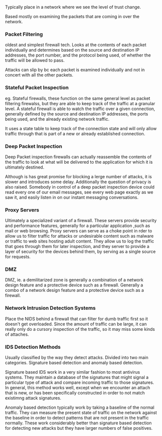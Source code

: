 
Typically place in a network where we see the level of trust change.

Based mostly on examining the packets that are coming in over the network. 

### Packet Filtering
oldest and simplest firewall tech. Looks at the contents of each packet individually and determines based on the source and destination IP addresses, the port number, and the protocol being used, of whether the traffic will be allowed to pass. 

Attacks can slip by bc each packet is examined individually and not in concert with all the other packets.

### Stateful Packet Inspection
eg. Stateful firewalls, 
these function on the same general level as packet filtering firewalss, but they are able to keep track of the traffic at a granular level. 
A stateful firewall is able to watch the traffic over a given connection, generally defined by the source and destination IP addresses, the ports being used, and the already existing network traffic. 

It uses a state table to keep track of the connection state  and will only allow traffic through that is part of a new or already established connection. 

### Deep Packet Inspection
Deep Packet inspection firewalls can actually reassemble the contents of the traffic to look at what will be delivered to the application for which it is ultimately destined. 

Although is has great promise for blocking a lerge number of attacks, it is slower and introduces some delay. 
Additionally the question of privacy is also raised. Somebody in control of a deep packet inspection device could read every one of our email messages, see every web page exactly as we saw it, and easily listen in on our instant messaging conversations. 

### Proxy Servers
Ultimately a specialized variant of a firewall. These servers provide security and performance features, generally for a particular application ,such as mail or web browsing. Proxy servers can serve as a choke point in rder to allow us to filter traffic for attacks or undesirable content such as malware or traffic to web sites hosting adult content. 
They allow us to log the traffic that goes through them for later inspection, and they server to provide a layer of security for the devices behind them, by serving as a single source for requests. 

### DMZ 
DMZ, ie. a demilitarized zone is generally a combination of a network design feature and a protective device such as a firewall. 
Generally a combo of a network design feature and a protective device such as a firewall. 

### Network Intrusion Detection Systems
Place the NIDS behind a firewall that can filter for dumb traffic first so it doesn't get overloaded. 
Since the amount of traffic can be large, it can really only do a cursory inspection of the traffic, so it may miss some kinds of attaches. 

### IDS Detection Methods
Usually classified by the way they detect attacks. Divided into two main categories. 
Signature based detection and anomaly based detection. 

Signature based IDS work in a very similar fashion to most antivirus systems. They maintain a database of the signatures that might signal a particular type of attack and compare incoming traffic to those signatures. In general, this method works well, except when we encounter an attach that is new, or has been specifically constructed in order to not match existimng attack signatures. 


Anomaly based detection typically work by taking a baseline of the normal traffic. They can measure the present state of traffic on the network against the baseline in order to detect patterns that are not present in the traffic normally. These work considerably better than signature based detection for detecting new attacks but they have larger numbers of false positives. 




